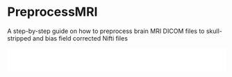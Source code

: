 # PreprocessMRI
A step-by-step guide on how to preprocess brain MRI DICOM files to skull-stripped and bias field corrected Nifti files


![SVG Image](pipeline.svg)

